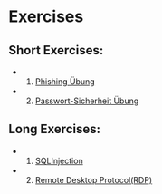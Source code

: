 # Exercises

## Short Exercises:

- 1. [Phishing Übung](./ShortExercises.md)
- 2. [Passwort-Sicherheit Übung](./ShortExercises.md)

## Long Exercises:

- 1. [SQLInjection](SQLInjection.md)
- 2. [Remote Desktop Protocol(RDP)](RDPExercises.md)
